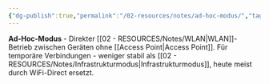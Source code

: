 ```yaml
---
{"dg-publish":true,"permalink":"/02-resources/notes/ad-hoc-modus/","tags":["#elektrotechnik/wlan/modus","#direkt/verbindung","#informatik/netzwerk/wifi"],"noteIcon":"","updated":"2025-09-10T16:35:07.000+02:00"}
---
```



**Ad-Hoc-Modus** - Direkter [[02 - RESOURCES/Notes/WLAN\|WLAN]]-Betrieb zwischen Geräten ohne [[Access Point\|Access Point]].
Für temporäre Verbindungen - weniger stabil als [[02 - RESOURCES/Notes/Infrastrukturmodus\|Infrastrukturmodus]], heute meist durch WiFi-Direct ersetzt.